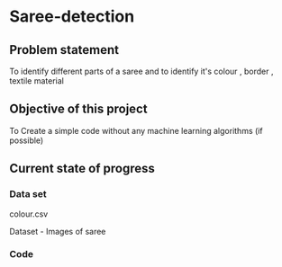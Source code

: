 # Saree-detection
## Problem statement


To identify different parts of a saree and to identify it's colour , border , textile material 

## Objective of this project 

To Create a simple code without any machine learning algorithms (if possible)

## Current state of progress 

### Data set 

colour.csv 

Dataset - Images of saree 

### Code 
